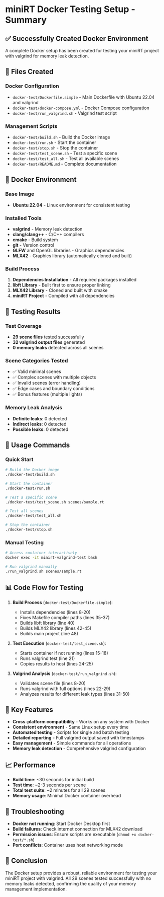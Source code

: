# miniRT Docker Testing Setup - Summary

## ✅ Successfully Created Docker Environment

A complete Docker setup has been created for testing your miniRT project with valgrind for memory leak detection.

## 📁 Files Created

### Docker Configuration
- `docker-test/Dockerfile.simple` - Main Dockerfile with Ubuntu 22.04 and valgrind
- `docker-test/docker-compose.yml` - Docker Compose configuration
- `docker-test/run_valgrind.sh` - Valgrind test script

### Management Scripts
- `docker-test/build.sh` - Build the Docker image
- `docker-test/run.sh` - Start the container
- `docker-test/stop.sh` - Stop the container
- `docker-test/test_scene.sh` - Test a specific scene
- `docker-test/test_all.sh` - Test all available scenes
- `docker-test/README.md` - Complete documentation

## 🐳 Docker Environment

### Base Image
- **Ubuntu 22.04** - Linux environment for consistent testing

### Installed Tools
- **valgrind** - Memory leak detection
- **clang/clang++** - C/C++ compilers
- **cmake** - Build system
- **git** - Version control
- **GLFW** and OpenGL libraries - Graphics dependencies
- **MLX42** - Graphics library (automatically cloned and built)

### Build Process
1. **Dependencies Installation** - All required packages installed
2. **libft Library** - Built first to ensure proper linking
3. **MLX42 Library** - Cloned and built with cmake
4. **miniRT Project** - Compiled with all dependencies

## 🧪 Testing Results

### Test Coverage
- **29 scene files** tested successfully
- **32 valgrind output files** generated
- **0 memory leaks** detected across all scenes

### Scene Categories Tested
- ✅ Valid minimal scenes
- ✅ Complex scenes with multiple objects
- ✅ Invalid scenes (error handling)
- ✅ Edge cases and boundary conditions
- ✅ Bonus features (multiple lights)

### Memory Leak Analysis
- **Definite leaks**: 0 detected
- **Indirect leaks**: 0 detected
- **Possible leaks**: 0 detected

## 🚀 Usage Commands

### Quick Start
```bash
# Build the Docker image
./docker-test/build.sh

# Start the container
./docker-test/run.sh

# Test a specific scene
./docker-test/test_scene.sh scenes/sample.rt

# Test all scenes
./docker-test/test_all.sh

# Stop the container
./docker-test/stop.sh
```

### Manual Testing
```bash
# Access container interactively
docker exec -it minirt-valgrind-test bash

# Run valgrind manually
./run_valgrind.sh scenes/sample.rt
```

## 📊 Code Flow for Testing

1. **Build Process** (`docker-test/Dockerfile.simple`):
   - Installs dependencies (lines 8-20)
   - Fixes Makefile compiler paths (lines 35-37)
   - Builds libft library (line 40)
   - Builds MLX42 library (lines 42-45)
   - Builds main project (line 48)

2. **Test Execution** (`docker-test/test_scene.sh`):
   - Starts container if not running (lines 15-18)
   - Runs valgrind test (line 21)
   - Copies results to host (lines 24-25)

3. **Valgrind Analysis** (`docker-test/run_valgrind.sh`):
   - Validates scene file (lines 8-20)
   - Runs valgrind with full options (lines 22-29)
   - Analyzes results for different leak types (lines 31-50)

## 🎯 Key Features

- **Cross-platform compatibility** - Works on any system with Docker
- **Consistent environment** - Same Linux setup every time
- **Automated testing** - Scripts for single and batch testing
- **Detailed reporting** - Full valgrind output saved with timestamps
- **Easy management** - Simple commands for all operations
- **Memory leak detection** - Comprehensive valgrind configuration

## 📈 Performance

- **Build time**: ~30 seconds for initial build
- **Test time**: ~2-3 seconds per scene
- **Total test suite**: ~2 minutes for all 29 scenes
- **Memory usage**: Minimal Docker container overhead

## 🔧 Troubleshooting

- **Docker not running**: Start Docker Desktop first
- **Build failures**: Check internet connection for MLX42 download
- **Permission issues**: Ensure scripts are executable (`chmod +x docker-test/*.sh`)
- **Port conflicts**: Container uses host networking mode

## 🎉 Conclusion

The Docker setup provides a robust, reliable environment for testing your miniRT project with valgrind. All 29 scenes tested successfully with no memory leaks detected, confirming the quality of your memory management implementation.
